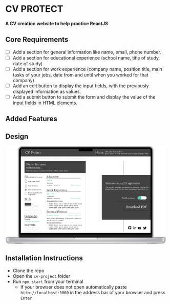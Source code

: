 # CV PROTECT

#### A CV creation website to help practice ReactJS

## Core Requirements

- [ ] Add a section for general information like name, email, phone number.
- [ ] Add a section for educational experience (school name, title of study, date of study)
- [ ] Add a section for work experience (company name, position title, main tasks of your jobs, date from and until when you worked for that company)
- [ ] Add an edit button to display the input fields, with the previously displayed information as values.
- [ ] Add a submit button to submit the form and display the value of the input fields in HTML elements.

## Added Features

## Design

![](design.png)

## Installation Instructions

- Clone the repo
- Open the `cv-project` folder
- Run `npm start` from your terminal
  - If your browser does not open automatically paste `http://localhost:3000` in the address bar of your browser and press `Enter`
